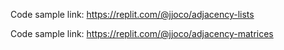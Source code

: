 Code sample link: <https://replit.com/@jjoco/adjacency-lists>

Code sample link: <https://replit.com/@jjoco/adjacency-matrices>
